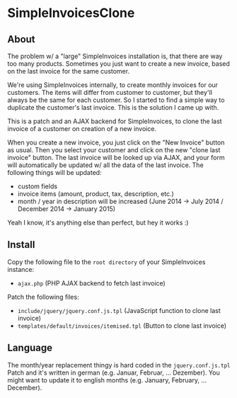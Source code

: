# SimpleInvoicesClone

## About

The problem w/ a "large" SimpleInvoices installation is, that there are way too many products. Sometimes you just want to create a new invoice, based on the last invoice for the same customer. 

We're using SimpleInvoices internally, to create monthly invoices for our customers. The items will differ from customer to customer, but they'll always be the same for each customer. So I started to find a simple way to duplicate the customer's last invoice. This is the solution I came up with. 

This is a patch and an AJAX backend for SimpleInvoices, to clone the last invoice of a customer on creation of a new invoice.

When you create a new invoice, you just click on the "New Invoice" button as usual. Then you select your customer and click on the new "clone last invoice" button. The last invoice will be looked up via AJAX, and your form will automatically be updated w/ all the data of the last invoice. The following things will be updated:

- custom fields
- invoice items (amount, product, tax, description, etc.)
- month / year in description will be increased (June 2014 -> July 2014 / December 2014 -> January 2015)

Yeah I know, it's anything else than perfect, but hey it works :)

## Install

Copy the following file to the `root directory` of your SimpleInvoices instance:

- `ajax.php` (PHP AJAX backend to fetch last invoice)

Patch the following files:

- `include/jquery/jquery.conf.js.tpl` (JavaScript function to clone last invoice)
- `templates/default/invoices/itemised.tpl` (Button to clone last invoice)

## Language

The month/year replacement thingy is hard coded in the `jquery.conf.js.tpl` Patch and it's written in german (e.g. Januar, Februar, ... Dezember). You might want to update it to english months (e.g. January, February, ... December).
